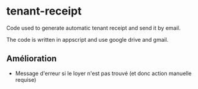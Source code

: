 # tenant-receipt

Code used to generate automatic tenant receipt and send it by email.

The code is written in appscript and use google drive and gmail.

## Amélioration

- Message d'erreur si le loyer n'est pas trouvé (et donc action manuelle requise)
